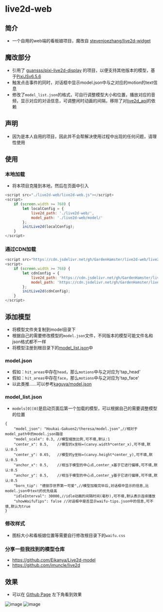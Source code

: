# live2d-web
## 简介
- 一个自用的web端的看板娘项目，魔改自 [stevenjoezhang/live2d-widget](https://github.com/stevenjoezhang/live2d-widget)

## 魔改部分
- 引用了 [guansss/pixi-live2d-display](https://github.com/guansss/pixi-live2d-display) 的项目，以便支持其他版本的模型，基于[PixiJSv6.5.6](https://github.com/pixijs/pixijs/releases/tag/v6.5.6)
- 触发点击事件的同时，对话框中显示model.json中与之对应的motion的text信息
- 修改了`model_list.json`的格式，可自行调整模型大小和位置，播放对应的音频，显示对应的对话信息，可调整闲时动画的间隔，移除了对[live2d_api](https://github.com/fghrsh/live2d_api)的依赖

## 声明
- 因为是本人自用的项目，因此并不会帮解决使用过程中出现的任何问题，请理性使用

## 使用
### 本地加载
- 将本项目克隆到本地，然后在页面中引入
```js
<script src="./live2d-web/live2d-web.js"></script>
<script>
    if (screen.width >= 768) {
        let localConfig = {
            live2d_path: './live2d-web/',
            model_path: './live2d-web/model/'
        };
        initLive2d(localConfig);
    }
</script>
```

### 通过CDN加载
```js
<script src="https://cdn.jsdelivr.net/gh/GardenHamster/live2d-web/live2d-web.js"></script>
<script>
    if (screen.width >= 768) {
        let cdnConfig = {
            live2d_path: 'https://cdn.jsdelivr.net/gh/GardenHamster/live2d-web/',
            model_path: 'https://cdn.jsdelivr.net/gh/GardenHamster/live2d-web/model/'
        };
        initLive2d(cdnConfig);
    }
</script>
```

## 添加模型
- 将模型文件夹复制到model目录下
- 根据自己的需要修改模型的`model.json`文件，不同版本的模型可能文件名和json格式都不一样
- 将模型注册到根目录下的[model_list.json](https://github.com/GardenHamster/live2d-web/blob/main/model_list.json)中

### model.json
- 假如：`hit_areas`中存在`head`，那么`motions`中与之对应为'tap_head'
- 假如：`hit_areas`中存在`face`，那么`motions`中与之对应为'tap_face'
- 以此类推......可以参考[kaguya/model.json](https://github.com/GardenHamster/live2d-web/blob/main/model/Houkai-Gakuen2/kaguya/model.json)

### model_list.json
- `models[0][0]`是启动页面后第一个加载的模型，可以根据自己的需要调整模型的位置
```jsonc
{
    "model_json": "Houkai-Gakuen2/theresa/model.json",//相对于model_path中的model.json路径
    "model_scale": 0.3, //模型缩放比例,可不填,默认:1
    "center_x": 0.5,    //模型的x坐标=(canvy.width*center_x),可不填,默认:0.5
    "center_y": 0.65,   //模型的y坐标=(canvy.height*center_y),可不填,默认:0.5
    "anchor_x": 0.5,    //相当于模型的中心点,center_x基于它进行偏移,可不填,默认:0.5
    "anchor_y": 0.5,    //相当于模型的中心点,center_y基于它进行偏移,可不填,默认:0.5
    "born_tip": "德丽莎世界第一可爱",//模型加载完毕后,对话框中显示的信息,比model.json中text的优先级高
    "idleInterval": 30000,//idle动画的间隔时间(毫秒),可不填,默认表示连续播放
    "showWaifuTips": false //对话框中是否显示waifu-tips.json中的信息,可不填,默认为true
}
```

### 修改样式
- 图标大小和看板娘位置等需要自行修改根目录下的`waifu.css`

### 分享一些我找到的模型仓库
- https://github.com/Eikanya/Live2d-model
- https://github.com/imuncle/live2d

## 效果
- 可以在 [Github Page](https://gardenhamster.github.io/live2d-web) 左下角看到效果 

![image](https://user-images.githubusercontent.com/89188316/210346873-631a598b-0cb8-4b95-a47b-2691781c7b3b.png)
![image](https://user-images.githubusercontent.com/89188316/210347110-ef1ba4c0-87db-4aaf-a140-0b2bc79ef500.png)

